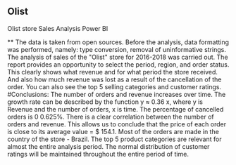 ## Olist
Olist store Sales Analysis Power BI

** The data is taken from open sources.
Before the analysis, data formatting was performed, namely: type conversion, removal of uninformative strings.
The analysis of sales of the "Olist" store for 2016-2018 was carried out.
The report provides an opportunity to select the period, region, and order status. This clearly shows what revenue and for what period the store received. And also how much revenue was lost as a result of the cancellation of the order. You can also see the top 5 selling categories and customer ratings.
#Conclusions:
The number of orders and revenue increases over time. The growth rate can be described by the function y ≈ 0.36 x, where y is Revenue and the number of orders, x is time.
The percentage of cancelled orders is 0 0.625%.
There is a clear correlation between the number of orders and revenue. This allows us to conclude that the price of each order is close to its average value = $ 154.1.
Most of the orders are made in the country of the store - Brazil.
The top 5 product categories are relevant for almost the entire analysis period.
The normal distribution of customer ratings will be maintained throughout the entire period of time.

